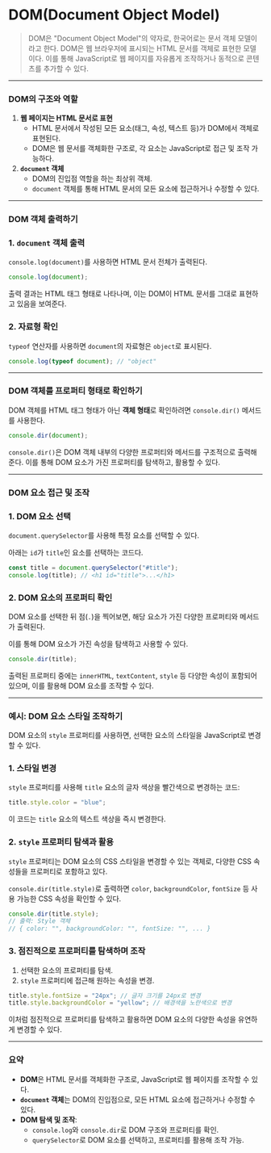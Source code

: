 # DOM(Document Object Model)

> DOM은 "Document Object Model"의 약자로, 한국어로는 문서 객체 모델이라고 한다. DOM은 웹 브라우저에 표시되는 HTML 문서를 객체로 표현한 모델이다. 이를 통해 JavaScript로 웹 페이지를 자유롭게 조작하거나 동적으로 콘텐츠를 추가할 수 있다.

---

### DOM의 구조와 역할

1. **웹 페이지는 HTML 문서로 표현**
   - HTML 문서에서 작성된 모든 요소(태그, 속성, 텍스트 등)가 DOM에서 객체로 표현된다.
   - DOM은 웹 문서를 객체화한 구조로, 각 요소는 JavaScript로 접근 및 조작 가능하다.
2. **`document` 객체**
   - DOM의 진입점 역할을 하는 최상위 객체.
   - `document` 객체를 통해 HTML 문서의 모든 요소에 접근하거나 수정할 수 있다.

---

### DOM 객체 출력하기

### 1. `document` 객체 출력

`console.log(document)`를 사용하면 HTML 문서 전체가 출력된다.

```jsx
console.log(document);
```

출력 결과는 HTML 태그 형태로 나타나며, 이는 DOM이 HTML 문서를 그대로 표현하고 있음을 보여준다.

### 2. 자료형 확인

`typeof` 연산자를 사용하면 `document`의 자료형은 `object`로 표시된다.

```jsx
console.log(typeof document); // "object"
```

---

### DOM 객체를 프로퍼티 형태로 확인하기

DOM 객체를 HTML 태그 형태가 아닌 **객체 형태**로 확인하려면 `console.dir()` 메서드를 사용한다.

```jsx
console.dir(document);
```

`console.dir()`은 DOM 객체 내부의 다양한 프로퍼티와 메서드를 구조적으로 출력해 준다. 이를 통해 DOM 요소가 가진 프로퍼티를 탐색하고, 활용할 수 있다.

---

### DOM 요소 접근 및 조작

### 1. DOM 요소 선택

`document.querySelector`를 사용해 특정 요소를 선택할 수 있다.

아래는 `id`가 `title`인 요소를 선택하는 코드다.

```jsx
const title = document.querySelector("#title");
console.log(title); // <h1 id="title">...</h1>
```

### 2. DOM 요소의 프로퍼티 확인

DOM 요소를 선택한 뒤 점(`.`)을 찍어보면, 해당 요소가 가진 다양한 프로퍼티와 메서드가 출력된다.

이를 통해 DOM 요소가 가진 속성을 탐색하고 사용할 수 있다.

```jsx
console.dir(title);
```

출력된 프로퍼티 중에는 `innerHTML`, `textContent`, `style` 등 다양한 속성이 포함되어 있으며, 이를 활용해 DOM 요소를 조작할 수 있다.

---

### 예시: DOM 요소 스타일 조작하기

DOM 요소의 `style` 프로퍼티를 사용하면, 선택한 요소의 스타일을 JavaScript로 변경할 수 있다.

### 1. 스타일 변경

`style` 프로퍼티를 사용해 `title` 요소의 글자 색상을 빨간색으로 변경하는 코드:

```jsx
title.style.color = "blue";
```

이 코드는 `title` 요소의 텍스트 색상을 즉시 변경한다.

### 2. `style` 프로퍼티 탐색과 활용

`style` 프로퍼티는 DOM 요소의 CSS 스타일을 변경할 수 있는 객체로, 다양한 CSS 속성들을 프로퍼티로 포함하고 있다.

`console.dir(title.style)`로 출력하면 `color`, `backgroundColor`, `fontSize` 등 사용 가능한 CSS 속성을 확인할 수 있다.

```jsx
console.dir(title.style);
// 출력: Style 객체
// { color: "", backgroundColor: "", fontSize: "", ... }
```

### 3. 점진적으로 프로퍼티를 탐색하며 조작

1. 선택한 요소의 프로퍼티를 탐색.
2. `style` 프로퍼티에 접근해 원하는 속성을 변경.

```jsx
title.style.fontSize = "24px"; // 글자 크기를 24px로 변경
title.style.backgroundColor = "yellow"; // 배경색을 노란색으로 변경
```

이처럼 점진적으로 프로퍼티를 탐색하고 활용하면 DOM 요소의 다양한 속성을 유연하게 변경할 수 있다.

---

### 요약

- **DOM**은 HTML 문서를 객체화한 구조로, JavaScript로 웹 페이지를 조작할 수 있다.
- **`document` 객체**는 DOM의 진입점으로, 모든 HTML 요소에 접근하거나 수정할 수 있다.
- **DOM 탐색 및 조작**:
  - `console.log`와 `console.dir`로 DOM 구조와 프로퍼티를 확인.
  - `querySelector`로 DOM 요소를 선택하고, 프로퍼티를 활용해 조작 가능.
